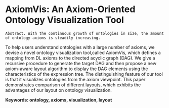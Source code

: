 AxiomVis: An Axiom-Oriented Ontology Visualization Tool
=====================================
    Abstract. With the continuous growth of ontologies in size, the amount of ontology axioms is steadily increasing.
To help users understand ontologies with a large number of axioms, we devise a novel ontology visualization tool,called AxiomVis, which defines a mapping from DL axioms to the directed acyclic graph (DAG). We give a recursive procedure to generate the target DAG and then propose a new axiom-aware layout algorithm to display the DAG elements using the characteristics of the expression tree. The distinguishing feature of our tool is that it visualizes ontologies from the axiom viewpoint. This paper demonstrates comparison of different layouts, which exhibits the advantages of our layout on
ontology visualization.

__Keywords: ontology, axioms, visualization, layout__
